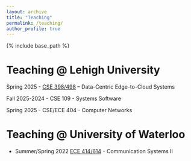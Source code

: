 ```yaml
---
layout: archive
title: "Teaching"
permalink: /teaching/
author_profile: true
---
```

{% include base_path %}

Teaching @ Lehigh University
========
Spring 2025 - [CSE 398/498](https://mushu135.github.io/teaching/cse398Spring26) – Data-Centric Edge-to-Cloud Systems 

Fall 2025-2024 - CSE 109 - Systems Software

Spring 2025 - CSE/ECE 404 - Computer Networks

Teaching @ University of Waterloo
========
* Summer/Spring 2022 [ECE 414/614](https://uwflow.com/course/ece414) - Communication Systems II
